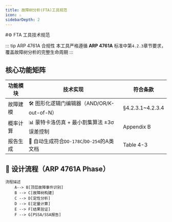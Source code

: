 ```yaml
---
title: 故障树分析(FTA)工具规范
icon: ⚠️
sidebarDepth: 2
---
```


#⚙️ FTA 工具技术规范

::: tip ARP 4761A 合规性
本工具严格遵循 **ARP 4761A** 标准中第`4.2.3`章节要求，覆盖故障树分析的完整生命周期
:::

##  核心功能矩阵

| 功能模块          | 技术实现                                                                 | 符合条款               |
|-------------------|--------------------------------------------------------------------------|------------------------|
| 故障建模          | 🛠️ 图形化逻辑门编辑器（AND/OR/K-out-of-N）                              | §4.2.3.1~4.2.3.4       |
| 概率计算          | 📊 蒙特卡洛仿真 + 最小割集算法 ±3σ误差控制                               | Appendix B             |
| 报告生成          | 📑 自动生成符合`DO-178C`/`DO-254`的A类文档                              | Table 4-3              |

## 🎯 设计流程（ARP 4761A Phase）

```mermaid
流程描述
    A--> B[顶层故障事件识别]
    B --> C[故障树构建]
    C --> D[定性分析]
    D --> E[定量计算]
    E --> F[结果验证]
    F --> G[PSSA/SSA报告]